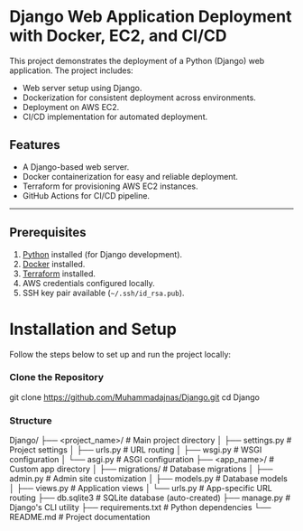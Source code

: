 # Django Web Application Deployment with Docker, EC2, and CI/CD

This project demonstrates the deployment of a Python (Django) web application. The project includes:
- Web server setup using Django.
- Dockerization for consistent deployment across environments.
- Deployment on AWS EC2.
- CI/CD implementation for automated deployment.

## Features
- A Django-based web server.
- Docker containerization for easy and reliable deployment.
- Terraform for provisioning AWS EC2 instances.
- GitHub Actions for CI/CD pipeline.

---

## Prerequisites

1. [Python](https://www.python.org/downloads/) installed (for Django development).
2. [Docker](https://www.docker.com/) installed.
3. [Terraform](https://developer.hashicorp.com/terraform/tutorials/aws-get-started/install-cli) installed.
4. AWS credentials configured locally.
5. SSH key pair available (`~/.ssh/id_rsa.pub`).

# Installation and Setup

Follow the steps below to set up and run the project locally:

### Clone the Repository


git clone https://github.com/Muhammadajnas/Django.git
cd Django 

### Structure

 Django/
├── <project_name>/        # Main project directory
│   ├── settings.py        # Project settings
│   ├── urls.py            # URL routing
│   ├── wsgi.py            # WSGI configuration
│   └── asgi.py            # ASGI configuration
├── <app_name>/            # Custom app directory
│   ├── migrations/        # Database migrations
│   ├── admin.py           # Admin site customization
│   ├── models.py          # Database models
│   ├── views.py           # Application views
│   └── urls.py            # App-specific URL routing
├── db.sqlite3             # SQLite database (auto-created)
├── manage.py              # Django's CLI utility
├── requirements.txt       # Python dependencies
└── README.md              # Project documentation
